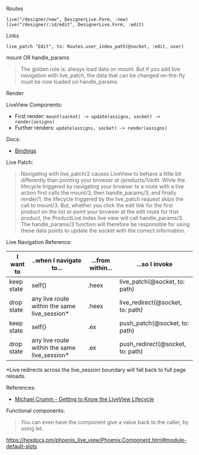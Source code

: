 Routes

    live("/designer/new", DesignerLive.Form, :new)
    live("/designer/:id/edit", DesignerLive.Form, :edit)

Links

    live_patch "Edit", to: Routes.user_index_path(@socket, :edit, user)

mount OR handle_params

> The golden rule is: always load data on mount.  But if you add live navigation with live_patch,
> the data that can be changed on-the-fly must be now loaded on handle_params.

Render

LiveView Components:

* First render: `mount(socket) -> update(assigns, socket) -> render(assigns)`
* Further renders: `update(assigns, socket) -> render(assigns)`

Docs:

* [Bindings](https://hexdocs.pm/phoenix_live_view/bindings.html)

Live Patch:

> Navigating with live_patch/2 causes LiveView to behave a little bit differently than pointing your
> browser at /products/1/edit. While the lifecycle triggered by navigating your browser to a route
> with a live action first calls the mount/3, then handle_params/3, and finally render/1, the
> lifecycle triggered by the live_patch request skips the call to mount/3. But, whether you click the
> edit link for the first product on the list or point your browser at the edit route for that
> product, the ProductLive.Index live view will call handle_params/3. The handle_params/3 function
> will therefore be responsible for using these data points to update the socket with the correct
> information.

Live Navigation Reference:

| I want to  |           ..when I navigate to...            | ...from within... |          ...so I invoke          |
| ---------- | -------------------------------------------- | ----------------- | -------------------------------- |
| keep state | self()                                       | .heex             | live_patch(@socket, to: path)     |
| drop state | any live route within the same live_session* | .heex             | live_redirect(@socket, to: path) |
| keep state | self()                                       | .ex               | push_patch(@socket, to: path)    |
| drop state | any live route within the same live_session* | .ex               | push_redirect(@socket, to: path) |

*Live redirects across the live_session boundary will fall back to full page reloads.

References:

* [Michael Crumm - Getting to Know the LiveView Lifecycle](https://www.youtube.com/watch?v=J1l4W0T7Jgg)

Functional components:

> You can even have the component give a value back to the caller, by using let.

https://hexdocs.pm/phoenix_live_view/Phoenix.Component.html#module-default-slots
